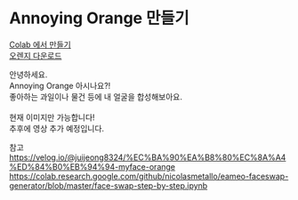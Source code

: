 # Annoying Orange 만들기

<a href=https://colab.research.google.com/github/JunaHwang/Annoying_Orange_mk/blob/main/Annoying_Orange_%EB%A7%8C%EB%93%A4%EA%B8%B0.ipynb>Colab 에서 만들기</a>
<br>
<a href=https://github.com/kairess/annoying-orange-face/blob/master/orange.jpg>오렌지 다운로드</a>


안녕하세요.<br>
Annoying Orange 아시나요?!<br>
좋아하는 과일이나 물건 등에 내 얼굴을 합성해보아요.<br>
<br>
현재 이미지만 가능합니다!<br>
추후에 영상 추가 예정입니다.<br>

참고  https://velog.io/@juijeong8324/%EC%BA%90%EA%B8%80%EC%8A%A4%ED%84%B0%EB%94%94-myface-orange
https://colab.research.google.com/github/nicolasmetallo/eameo-faceswap-generator/blob/master/face-swap-step-by-step.ipynb
